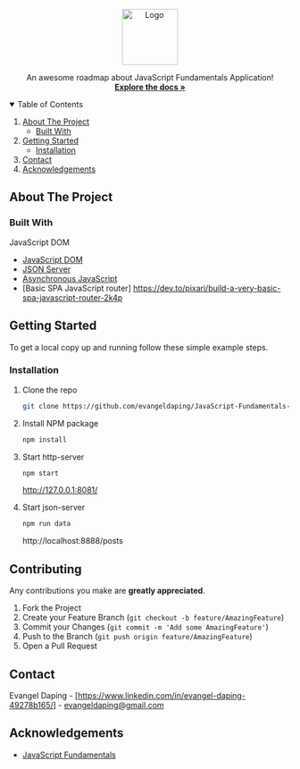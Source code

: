 <!-- PROJECT LOGO -->
<p align="center">
  <a href="#">
    <img src="https://media3.giphy.com/media/5mgkHUz6GdNj1YOAgC/200.gif" alt="Logo" width="100" height="100">
  </a>
  


  <p align="center">
    An awesome roadmap about JavaScript Fundamentals Application!
    <br />
    <a href="https://goodfrontend.atlassian.net/wiki/spaces/GOODFRONTE/pages/74678330/JavaScript+Fundamentals"><strong>Explore the docs »</strong></a>
  </p>
</p>



<!-- TABLE OF CONTENTS -->
<details open="open">
  <summary>Table of Contents</summary>
  <ol>
    <li>
      <a href="#about-the-project">About The Project</a>
      <ul>
        <li><a href="#built-with">Built With</a></li>
      </ul>
    </li>
    <li>
      <a href="#getting-started">Getting Started</a>
      <ul>
        <li><a href="#installation">Installation</a></li>
      </ul>
    </li>
    <li><a href="#contact">Contact</a></li>
    <li><a href="#acknowledgements">Acknowledgements</a></li>
  </ol>
</details>



<!-- ABOUT THE PROJECT -->
## About The Project



### Built With

JavaScript DOM
* [JavaScript DOM](https://goodfrontend.atlassian.net/wiki/spaces/GOODFRONTE/pages/75366470/JavaScript+DOM)
* [JSON Server](https://goodfrontend.atlassian.net/wiki/spaces/GOODFRONTE/pages/76611741/Up+and+Running+with+JSON+Server)
* [Asynchronous JavaScript](https://goodfrontend.atlassian.net/wiki/spaces/GOODFRONTE/pages/74317907/Asynchronous+JavaScript)
* [Basic SPA JavaScript router] https://dev.to/pixari/build-a-very-basic-spa-javascript-router-2k4p



<!-- GETTING STARTED -->
## Getting Started

To get a local copy up and running follow these simple example steps.



### Installation

1. Clone the repo
   ```sh
   git clone https://github.com/evangeldaping/JavaScript-Fundamentals-Application.git
   ```
2. Install NPM package
   ```sh
   npm install
   ```
3. Start http-server
   ```sh
   npm start
   ```
   http://127.0.0.1:8081/

4. Start json-server
   ```sh
   npm run data
   ```
   http://localhost:8888/posts



<!-- CONTRIBUTING -->
## Contributing

Any contributions you make are **greatly appreciated**.

1. Fork the Project
2. Create your Feature Branch (`git checkout -b feature/AmazingFeature`)
3. Commit your Changes (`git commit -m 'Add some AmazingFeature'`)
4. Push to the Branch (`git push origin feature/AmazingFeature`)
5. Open a Pull Request



<!-- CONTACT -->
## Contact

Evangel Daping - [https://www.linkedin.com/in/evangel-daping-49278b165/] - evangeldaping@gmail.com



<!-- ACKNOWLEDGEMENTS -->
## Acknowledgements

* [JavaScript Fundamentals](https://goodfrontend.atlassian.net/wiki/spaces/GOODFRONTE/pages/74678330/JavaScript+Fundamentals)
